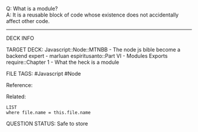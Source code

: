 Q: What is a module?  
A: It is a reusable block of code whose existence does not accidentally affect other code.
<!--ID: 1693660762833-->

---

DECK INFO

TARGET DECK: Javascript::Node::MTNBB - The node js bible become a backend expert - marluan espiritusanto::Part VI - Modules Exports require::Chapter 1 - What the heck is a module

FILE TAGS: #Javascript #Node

Reference:

Related:

```dataview
LIST
where file.name = this.file.name
```

QUESTION STATUS: Safe to store